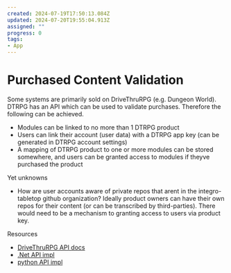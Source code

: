```yaml
---
created: 2024-07-19T17:50:13.084Z
updated: 2024-07-20T19:55:04.913Z
assigned: ""
progress: 0
tags:
- App
---
```


# Purchased Content Validation

Some systems are primarily sold on DriveThruRPG (e.g. Dungeon World). DTRPG has an API which can be used to validate purchases. Therefore the following can be achieved.

- Modules can be linked to no more than 1 DTRPG product
- Users can link their account (user data) with a DTRPG app key (can be generated in DTRPG account settings)
- A mapping of DTRPG product to one or more modules can be stored somewhere, and users can be granted access to modules if theyve purchased the product

Yet unknowns

- How are user accounts aware of private repos that arent in the integro-tabletop github organization? Ideally product owners can have their own repos for their content (or can be transcribed by third-parties). There would need to be a mechanism to granting access to users via product key.

Resources

- [DriveThruRPG API docs](https://github.com/jramboz/DTRPG_API)
- [.Net API impl](https://github.com/JamesSkemp/DriveThruRpg)
- [python API impl](https://github.com/glujan/drpg)
